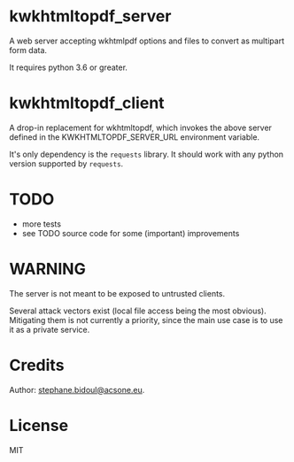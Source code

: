 # kwkhtmltopdf_server

A web server accepting wkhtmlpdf options and files to convert
as multipart form data. 

It requires python 3.6 or greater.

# kwkhtmltopdf_client

A drop-in replacement for wkhtmltopdf, which invokes the above server
defined in the KWKHTMLTOPDF_SERVER_URL environment variable.

It's only dependency is the `requests` library.
It should work with any python version supported by `requests`.

# TODO

- more tests
- see TODO source code for some (important) improvements

# WARNING

The server is not meant to be exposed to untrusted clients.

Several attack vectors exist (local file access being the most obvious).
Mitigating them is not currently a priority, since the main use case is
to use it as a private service.

# Credits

Author: stephane.bidoul@acsone.eu.

# License

MIT
